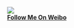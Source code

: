 ![](http://tp3.sinaimg.cn/1649383490/180/5600400876/1)  
**[Follow Me On Weibo](http://weibo.com/jsw0528)**
